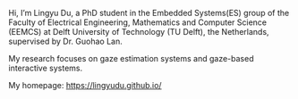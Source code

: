 Hi, I’m Lingyu Du, a PhD student in the Embedded Systems(ES) group of the Faculty of Electrical Engineering, Mathematics and Computer Science (EEMCS) at Delft University of Technology (TU Delft), the Netherlands, supervised by Dr. Guohao Lan.

My research focuses on gaze estimation systems and gaze-based interactive systems.

My homepage: https://lingyudu.github.io/
